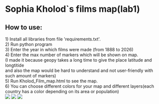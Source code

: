 <h1>Sophia Kholod`s films map(lab1)</h1>
<h2>How to use:</h2>
1) Install all libraries from file 'requirements.txt'.<br>
2) Run python program<br>
3) Enter the year in which films were made (from 1888 to 2026)<br>
4) Enter the max number of markers which will be shown on map. <br>
   (I made it because geopy takes a long time to give the place latitude and longtitide<br>
   and also the map would be hard to understand and not user-friendly with such amount of markers)<br>
5) Run Kholod_Film_map.html to see the map.<br>
6) You can choose different colors for your map and different layers(each country has a color depending on its area or population)<br>
<img src="https://i.imgur.com/anSAh3A.png"/>
<img src="https://i.imgur.com/fxyvAvx.png"/>
<img src="https://i.imgur.com/i0MV7Cf.png"/>
